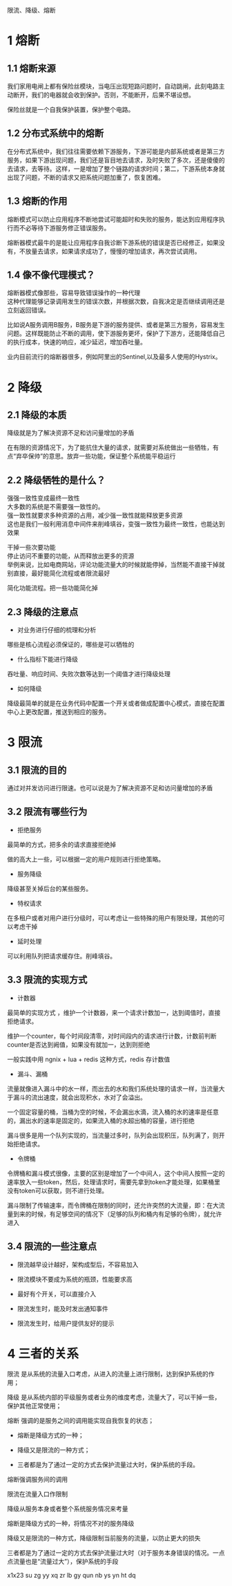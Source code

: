 

限流、降级、熔断



1 熔断
===============


1.1 熔断来源
---------------
我们家用电闸上都有保险丝模块，当电压出现短路问题时，自动跳闸，此刻电路主动断开，我们的电器就会收到保护。否则，不能断开，后果不堪设想。

保险丝就是一个自我保护装置，保护整个电路。


1.2 分布式系统中的熔断
---------------
在分布式系统中，我们往往需要依赖下游服务，下游可能是内部系统或者是第三方服务，如果下游出现问题，我们还是盲目地去请求，及时失败了多次，还是傻傻的去请求，去等待。这样，一是增加了整个链路的请求时间；第二，下游系统本身就出现了问题，不断的请求又把系统问题加重了，恢复困难。


1.3 熔断的作用
---------------
熔断模式可以防止应用程序不断地尝试可能超时和失败的服务，能达到应用程序执行而不必等待下游服务修正错误服务。

熔断器模式最牛的是能让应用程序自我诊断下游系统的错误是否已经修正，如果没有，不放量去请求，如果请求成功了，慢慢的增加请求，再次尝试调用。


1.4 像不像代理模式？
---------------
熔断器模式像那些，容易导致错误操作的一种代理  
这种代理能够记录调用发生的错误次数，并根据次数，自我决定是否继续调用还是立刻返回错误。


比如说A服务调用B服务，B服务是下游的服务提供、或者是第三方服务，容易发生问题。这样既能防止不断的调用，使下游服务更坏，保护了下游方，还能降低自己的执行成本，快速的响应，减少延迟，增加吞吐量。



业内目前流行的熔断器很多，例如阿里出的Sentinel,以及最多人使用的Hystrix。




2 降级
===============

2.1 降级的本质
---------------
降级就是为了解决资源不足和访问量增加的矛盾

在有限的资源情况下，为了能抗住大量的请求，就需要对系统做出一些牺牲，有点“弃卒保帅”的意思。放弃一些功能，保证整个系统能平稳运行


2.2 降级牺牲的是什么？
---------------
强强一致性变成最终一致性  
大多数的系统是不需要强一致性的。  
强一致性就要求多种资源的占用，减少强一致性就能释放更多资源  
这也是我们一般利用消息中间件来削峰填谷，变强一致性为最终一致性，也能达到效果  


干掉一些次要功能  
停止访问不重要的功能，从而释放出更多的资源  
举例来说，比如电商网站，评论功能流量大的时候就能停掉，当然能不直接干掉就别直接，最好能简化流程或者限流最好


简化功能流程。把一些功能简化掉


2.3 降级的注意点
---------------

- 对业务进行仔细的梳理和分析  

哪些是核心流程必须保证的，哪些是可以牺牲的  


- 什么指标下能进行降级

吞吐量、响应时间、失败次数等达到一个阈值才进行降级处理


- 如何降级

降级最简单的就是在业务代码中配置一个开关或者做成配置中心模式，直接在配置中心上更改配置，推送到相应的服务。



3 限流
===============

3.1 限流的目的
---------------
通过对并发访问进行限速。也可以说是为了解决资源不足和访问量增加的矛盾


3.2 限流有哪些行为
---------------

- 拒绝服务

最简单的方式，把多余的请求直接拒绝掉

做的高大上一些，可以根据一定的用户规则进行拒绝策略。


- 服务降级

降级甚至关掉后台的某些服务。


- 特权请求

在多租户或者对用户进行分级时，可以考虑让一些特殊的用户有限处理，其他的可以考虑干掉


- 延时处理

可以利用队列把请求缓存住。削峰填谷。



3.3 限流的实现方式
---------------

- 计数器

最简单的实现方式 ，维护一个计数器，来一个请求计数加一，达到阈值时，直接拒绝请求。

维护一个counter，每个时间段清零，对时间段内的请求进行计数，计数前判断counter是否达到阙值，如果没有就加一，达到则拒绝

一般实践中用 ngnix + lua + redis 这种方式，redis 存计数值


- 漏斗、漏桶

流量就像进入漏斗中的水一样，而出去的水和我们系统处理的请求一样，当流量大于漏斗的流出速度，就会出现积水，水对了会溢出。

一个固定容量的桶，当桶为空的时候，不会漏出水滴，流入桶的水的速率是任意的，漏出水的速率是固定的，如果流入桶的水超出桶的容量，进行拒绝

漏斗很多是用一个队列实现的，当流量过多时，队列会出现积压，队列满了，则开始拒绝请求。


- 令牌桶

令牌桶和漏斗模式很像，主要的区别是增加了一个中间人，这个中间人按照一定的速率放入一些token，然后，处理请求时，需要先拿到token才能处理，如果桶里没有token可以获取，则不进行处理。


漏斗限制了传输速率，而令牌桶在限制的同时，还允许突然的大流量，即：在大流量到来的时候，有足够空间的情况下（足够的队列和桶内有足够的令牌），就允许进入



3.4 限流的一些注意点
---------------
- 限流越早设计越好，架构成型后，不容易加入

- 限流模块不要成为系统的瓶颈，性能要求高

- 最好有个开关，可以直接介入

- 限流发生时，能及时发出通知事件

- 限流发生时，给用户提供友好的提示




4 三者的关系
===============

限流 是从系统的流量入口考虑，从进入的流量上进行限制，达到保护系统的作用；

降级 是从系统内部的平级服务或者业务的维度考虑，流量大了，可以干掉一些，保护其他正常使用；

熔断 强调的是服务之间的调用能实现自我恢复的状态；


- 熔断是降级方式的一种；

- 降级又是限流的一种方式；

- 三者都是为了通过一定的方式去保护流量过大时，保护系统的手段。





熔断强调服务间的调用  

限流在流量入口作限制  

降级从服务本身或者整个系统服务情况来考量  

熔断是降级方式的一种，将情况不对的服务降级  

降级又是限流的一种方式，降级限制当前服务的流量，以防止更大的损失   

三者都是为了通过一定的方式去保护流量过大时（对于服务本身错误的情况。一点点流量也是“流量过大”），保护系统的手段   





x1x23
su
zg
yy
xq
zr
lb
gy
qun
nb
ys
yn
ht
dq